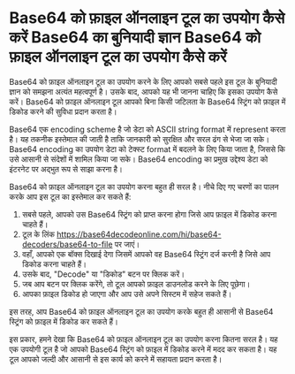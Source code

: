 Base64 को फ़ाइल ऑनलाइन टूल का उपयोग कैसे करें Base64 का बुनियादी ज्ञान Base64 को फ़ाइल ऑनलाइन टूल का उपयोग कैसे करें
====================================================================================================================

Base64 को फ़ाइल ऑनलाइन टूल का उपयोग करने के लिए आपको सबसे पहले इस टूल के बुनियादी ज्ञान को समझना अत्यंत महत्वपूर्ण है। उसके बाद, आपको यह भी जानना चाहिए कि इसका उपयोग कैसे करें। Base64 को फ़ाइल ऑनलाइन टूल आपको बिना किसी जटिलता के Base64 स्ट्रिंग को फ़ाइल में डिकोड करने की सुविधा प्रदान करता है।

Base64 एक encoding scheme है जो डेटा को ASCII string format में represent करता है। यह तकनीक इस्तेमाल की जाती है ताकि जानकारी को सुरक्षित और सरल ढंग से भेजा जा सके। Base64 encoding का उपयोग डेटा को टेक्स्ट format में बदलने के लिए किया जाता है, जिससे कि उसे आसानी से संदेशों में शामिल किया जा सके। Base64 encoding का प्रमुख उद्देश्य डेटा को इंटरनेट पर अद्भुत रूप से साझा करना है।

Base64 को फ़ाइल ऑनलाइन टूल का उपयोग करना बहुत ही सरल है। नीचे दिए गए चरणों का पालन करके आप इस टूल का इस्तेमाल कर सकते हैं:

1. सबसे पहले, आपको उस Base64 स्ट्रिंग को प्राप्त करना होगा जिसे आप फ़ाइल में डिकोड करना चाहते हैं।
2. टूल के लिंक <https://base64decodeonline.com/hi/base64-decoders/base64-to-file> पर जाएं।
3. वहाँ, आपको एक बॉक्स दिखाई देगा जिसमें आपको वह Base64 स्ट्रिंग दर्ज करनी है जिसे आप डिकोड करना चाहते हैं।
4. उसके बाद, "Decode" या "डिकोड" बटन पर क्लिक करें।
5. जब आप बटन पर क्लिक करेंगे, तो टूल आपको फ़ाइल डाउनलोड करने के लिए पूछेगा।
6. आपका फ़ाइल डिकोड हो जाएगा और आप उसे अपने सिस्टम में सहेज सकते हैं।

इस तरह, आप Base64 को फ़ाइल ऑनलाइन टूल का उपयोग करके बहुत ही आसानी से Base64 स्ट्रिंग को फ़ाइल में डिकोड कर सकते हैं।

इस प्रकार, हमने देखा कि Base64 को फ़ाइल ऑनलाइन टूल का उपयोग करना कितना सरल है। यह एक उपयोगी टूल है जो आपको Base64 स्ट्रिंग को फ़ाइल में डिकोड करने में मदद कर सकता है। यह टूल आपको जल्दी और आसानी से इस कार्य को करने में सहायता प्रदान करता है।